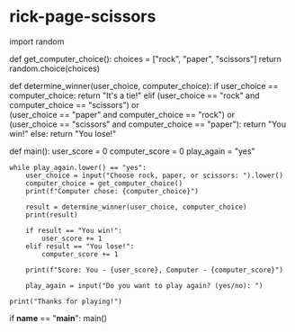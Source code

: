 # rick-page-scissors
import random

def get_computer_choice():
    choices = ["rock", "paper", "scissors"]
    return random.choice(choices)

def determine_winner(user_choice, computer_choice):
    if user_choice == computer_choice:
        return "It's a tie!"
    elif (user_choice == "rock" and computer_choice == "scissors") or \
         (user_choice == "paper" and computer_choice == "rock") or \
         (user_choice == "scissors" and computer_choice == "paper"):
        return "You win!"
    else:
        return "You lose!"

def main():
    user_score = 0
    computer_score = 0
    play_again = "yes"

    while play_again.lower() == "yes":
        user_choice = input("Choose rock, paper, or scissors: ").lower()
        computer_choice = get_computer_choice()
        print(f"Computer chose: {computer_choice}")

        result = determine_winner(user_choice, computer_choice)
        print(result)

        if result == "You win!":
            user_score += 1
        elif result == "You lose!":
            computer_score += 1

        print(f"Score: You - {user_score}, Computer - {computer_score}")

        play_again = input("Do you want to play again? (yes/no): ")

    print("Thanks for playing!")

if __name__ == "__main__":
    main()
